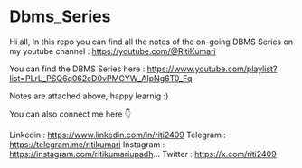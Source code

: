 # Dbms_Series

Hi all, In this repo you can find all the notes of the on-going DBMS Series on my youtube channel : https://youtube.com/@RitiKumari

You can find the DBMS Series here : https://www.youtube.com/playlist?list=PLrL_PSQ6q062cD0vPMGYW_AIpNg6T0_Fq

Notes are attached above, happy learnig :)

You can also connect me here 👇

Linkedin : https://www.linkedin.com/in/riti2409
Telegram : https://telegram.me/ritikumari
Instagram : https://instagram.com/ritikumariupadh...
Twitter : https://x.com/riti2409
